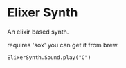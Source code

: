 # Elixer Synth

An elixir based synth.

requires 'sox' you can get it from brew.

```
ElixerSynth.Sound.play("C")
```
